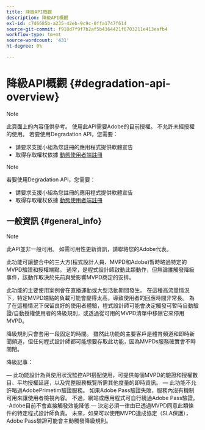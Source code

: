 ```yaml
---
title: 降級API概觀
description: 降級API概觀
exl-id: c7d6685b-a235-42eb-9c9c-0ffa1747f614
source-git-commit: f918d7f9f7b2af5b4364421f6703211e413eafb4
workflow-type: tm+mt
source-wordcount: '431'
ht-degree: 0%

---
```


# 降級API概觀 {#degradation-api-overview}

>[!NOTE]
>
>此頁面上的內容僅供參考。 使用此API需要Adobe的目前授權。 不允許未經授權的使用。
>若要使用Degradation API，您需要：
>- 請要求支援小組為您註冊的應用程式提供軟體宣告
>- 取得存取權杖依據 [動態使用者端註冊](dynamic-client-registration.md)
> 

>[!NOTE]
>
>若要使用Degradation API，您需要：
>- 請要求支援小組為您註冊的應用程式提供軟體宣告
>- 取得存取權杖依據 [動態使用者端註冊](dynamic-client-registration.md)
> 

## 一般資訊 {#general_info}

>[!NOTE]
>
>此API並非一般可用。 如需可用性更新資訊，請聯絡您的Adobe代表。

此功能可讓整合中的三大方(程式設計人員、MVPD和Adobe)暫時略過特定的MVPD驗證和授權端點。 通常，是程式設計師啟動此類動作，但無論誰觸發降級事件，該動作取決於先前與受影響MVPD商定的安排。

此功能的主要使用案例會在直播運動或大型活動期間發生。 在這種高流量情況下，特定MVPD端點的負載可能會變得太高，導致使用者的回應時間非常長。 為了在這種情況下保留良好的使用者體驗，程式設計師可能會決定觸發可暫時自動驗證/自動授權使用者的降級規則，或透過從可用的MVPD清單中移除它來停用MVPD。

降級規則只會套用一段固定的時間。 雖然此功能的主要客戶是體育頻道和即時新聞頻道，但任何程式設計師都可能想要存取此功能，因為MVPDs服務確實會不時關閉。

降級記事：

 — 此功能設計為與使用狀況監控API搭配使用，可提供每個MVPD的驗證和授權數目、平均授權延遲，以及完整服務概覽所需其他度量的即時資訊。
 — 此功能不允許略過AdobePrimetim驗證服務。 如果Adobe Pass驗證失敗，服務內沒有機制可用來讓使用者檢視內容。 不過，網站或應用程式可自行繞過Adobe Pass驗證。
-Adobe目前不會直接觸發效能降低 — 決定必須一律由已透過MVPD同意此類條件的特定程式設計師負責。 未來，如果可以使用MVPD達成協定（SLA保護），Adobe Pass驗證可能會主動觸發降級規則。

<!--
## Related Information {#related}

- [ESM API](/help/authentication/entitlement-service-monitoring-api.md)
- [Server-side Metrics](/help/authentication/understanding-serverside-metrics.md)
-->
